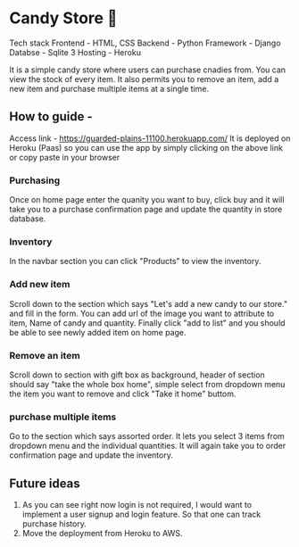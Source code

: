 # Candy Store :shaved_ice:

Tech stack 
Frontend - HTML, CSS
Backend - Python
Framework - Django
Databse - Sqlite 3
Hosting - Heroku

It is a simple candy store where users can purchase cnadies from. You can view the stock of every item. It also
permits you to remove an item, add a new item and purchase multiple items at a single time.

## How to guide -

Access link - https://guarded-plains-11100.herokuapp.com/
It is deployed on Heroku (Paas) so you can use the app by simply clicking on the above link or copy paste in your
browser

### Purchasing 
Once on home page enter the quanity you want to buy, click buy and it will take you to a purchase confirmation page
and update the quantity in store database.

### Inventory
In the navbar section you can click "Products" to view the inventory.

### Add new item
Scroll down to the section which says "Let's add a new candy to our store." and fill in the form. You can add url of
the image you want to attribute to item, Name of candy and quantity. Finally click "add to list" and you should be able 
to see newly added item on home page.

### Remove an item
Scroll down to section with gift box as background, header of section should say "take the whole box home", simple select from
dropdown menu the item you want to remove and click "Take it home" buttom.

### purchase multiple items
Go to the section which says assorted order. It lets you select 3 items from dropdown menu and the individual quantities.
It will again take you to order confirmation page and update the inventory.


## Future ideas
1. As you can see right now login is not required, I would want to implement a user signup and login feature. So that one 
can track purchase history.
2. Move the deployment from Heroku to AWS.

